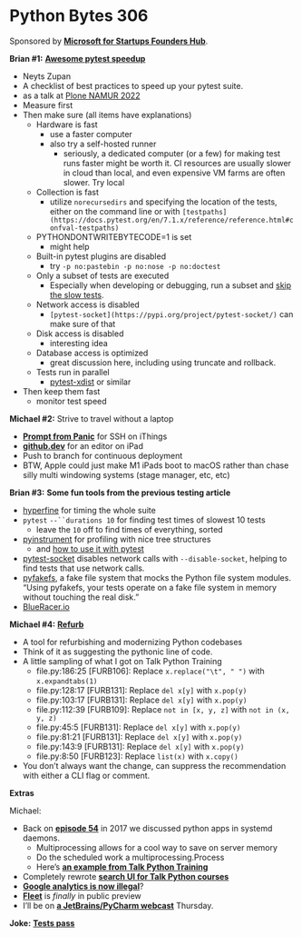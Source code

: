 # Python Bytes 306

Sponsored by [**Microsoft for Startups Founders Hub**](http://pythonbytes.fm/foundershub2022).



**Brian #1:** [**Awesome pytest speedup**](https://github.com/zupo/awesome-pytest-speedup)

- Neyts Zupan
- A checklist of best practices to speed up your pytest suite.
- as a talk at [Plone NAMUR 2022](https://www.youtube.com/watch?v=uvkSOaFYsLo)
- Measure first
- Then make sure (all items have explanations)
    -  Hardware is fast
        - use a faster computer
        - also try a self-hosted runner
            - seriously, a dedicated computer (or a few) for making test runs faster might be worth it. CI resources are usually slower in cloud than local, and even expensive VM farms are often slower. Try local 
    -  Collection is fast
        - utilize `norecursedirs` and specifying the location of the tests, either on the command line or with `[testpaths](https://docs.pytest.org/en/7.1.x/reference/reference.html#confval-testpaths)`
    -  PYTHONDONTWRITEBYTECODE=1 is set
        - might help
    -  Built-in pytest plugins are disabled
        - try `-p no:pastebin -p no:nose -p no:doctest`
    -  Only a subset of tests are executed
        - Especially when developing or debugging, run a subset and [skip the slow tests](https://pypi.org/project/pytest-skip-slow/).
    -  Network access is disabled
        - `[pytest-socket](https://pypi.org/project/pytest-socket/)` can make sure of that
    -  Disk access is disabled
        - interesting idea
    -  Database access is optimized
        - great discussion here, including using truncate and rollback.
    -  Tests run in parallel
        - [pytest-xdist](https://pypi.org/project/pytest-xdist) or similar
- Then keep them fast
    - monitor test speed

**Michael #2:** Strive to travel without a laptop

- [**Prompt from Panic**](https://panic.com/prompt/) for SSH on iThings
- [**github.dev**](https://github.dev) for an editor on iPad
- Push to branch for continuous deployment
- BTW, Apple could just make M1 iPads boot to macOS rather than chase silly multi windowing systems (stage manager, etc, etc)


**Brian #3:** **Some fun tools from the previous testing article**

- [hyperfine](https://github.com/sharkdp/hyperfine) for timing the whole suite
-  `pytest` `--``durations 10` for finding test times of slowest 10 tests
    - leave the `10` off to find times of everything, sorted
- [pyinstrument](https://pyinstrument.readthedocs.io/en/latest/home.html) for profiling with nice tree structures
    - and [how to use it with pytest](https://pyinstrument.readthedocs.io/en/latest/guide.html#profile-pytest-tests)
- [pytest-socket](https://pypi.org/project/pytest-socket/) disables network calls with `--disable-socket`, helping to find tests that use network calls.
- [pyfakefs](https://github.com/pytest-dev/pyfakefs), a fake file system that mocks the Python file system modules. “Using pyfakefs, your tests operate on a fake file system in memory without touching the real disk.”
- [BlueRacer.io](https://github.com/apps/blueracer-io)

**Michael #4:** [**Refurb**](https://github.com/dosisod/refurb)

- A tool for refurbishing and modernizing Python codebases
- Think of it as suggesting the pythonic line of code.
- A little sampling of what I got on Talk Python Training
    - file.py:186:25 [FURB106]: Replace `x.replace("\t", " ")` with `x.expandtabs(1)`
    - file.py:128:17 [FURB131]: Replace `del x[y]` with `x.pop(y)`
    - file.py:103:17 [FURB131]: Replace `del x[y]` with `x.pop(y)`
    - file.py:112:39 [FURB109]: Replace `not in [x, y, z]` with `not in (x, y, z)`
    - file.py:45:5 [FURB131]: Replace `del x[y]` with `x.pop(y)`
    - file.py:81:21 [FURB131]: Replace `del x[y]` with `x.pop(y)`
    - file.py:143:9 [FURB131]: Replace `del x[y]` with `x.pop(y)`
    - file.py:8:50 [FURB123]: Replace `list(x)` with `x.copy()`
- You don’t always want the change, can suppress the recommendation with either a CLI flag or comment.

**Extras** 


Michael:

- Back on [**episode 54**](https://pythonbytes.fm/episodes/show/54/pyannotate-your-way-to-the-future) in 2017 we discussed python apps in systemd daemons.
    - Multiprocessing allows for a cool way to save on server memory
    - Do the scheduled work a multiprocessing.Process
    - Here’s [**an example from Talk Python Training**](https://python-bytes-static.nyc3.digitaloceanspaces.com/glances-view.png)
- Completely rewrote [**search UI for Talk Python courses**](https://twitter.com/TalkPython/status/1580691498416615426)
- [**Google analytics is now illegal**](https://youtu.be/9K--N8frWq0)? 
- [**Fleet**](https://www.jetbrains.com/fleet/) is *finally* in public preview
- I’ll be on [**a JetBrains/PyCharm webcast**](https://blog.jetbrains.com/pycharm/2022/10/webinar-django-in-pycharm/) Thursday.

**Joke:** [**Tests pass**](https://twitter.com/PR0GRAMMERHUM0R/status/1578943360705781762)
